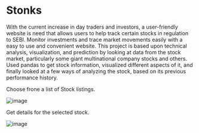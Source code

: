 # Stonks
With the current increase in day traders and investors, a user-friendly website is need that allows users to help track certain stocks in regulation to SEBI.
Monitor investments and trace market movements easily with a easy to use and convenient website.
This project is based upon technical analysis, visualization, and prediction by looking at data from the stock market, particularly some giant multinational company stocks and others. Used pandas to get stock information, visualized different aspects of it, and finally looked at a few ways of analyzing the stock, based on its previous performance history. 

Choose frone a list of Stock listings.

![image](https://user-images.githubusercontent.com/90030837/133607718-1c617569-60fc-4760-9144-db237ca9d217.png)

Get details for the selected stock.

![image](https://user-images.githubusercontent.com/90030837/133607751-b2a3e108-a38a-4b49-912f-054a84b3db4a.png)
